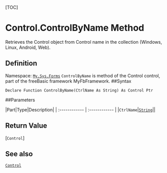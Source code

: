 [TOC]
# Control.ControlByName Method
Retrieves the Control object from Control name in the collection (Windows, Linux, Android, Web).
## Definition
Namespace: [`My.Sys.Forms`](My.Sys.Forms.md)
`ControlByName` is method of the Control control, part of the freeBasic framework MyFbFramework.
##Syntax
```freeBasic
Declare Function ControlByName(CtrlName As String) As Control Ptr
```

##Parameters

|Part|Type|Description|
| :------------ | :------------ |
|`CtrlName`|[`String`]("https://www.freebasic.net/wiki/KeyPgString")||

## Return Value
[`Control`]
## See also
[`Control`](Control.md)
